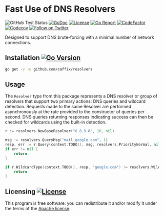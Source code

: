 # Fast Use of DNS Resolvers

![GitHub Test Status](https://github.com/caffix/resolvers/workflows/tests/badge.svg)
[![GoDoc](https://img.shields.io/static/v1?label=godoc&message=reference&color=blue)](https://pkg.go.dev/github.com/caffix/resolvers?tab=overview)
[![License](https://img.shields.io/github/license/caffix/resolvers)](https://www.apache.org/licenses/LICENSE-2.0)
[![Go Report](https://goreportcard.com/badge/github.com/caffix/resolvers)](https://goreportcard.com/report/github.com/caffix/resolvers)
[![CodeFactor](https://www.codefactor.io/repository/github/caffix/pipeline/badge)](https://www.codefactor.io/repository/github/caffix/resolvers)
[![Codecov](https://codecov.io/gh/caffix/resolvers/branch/master/graph/badge.svg)](https://codecov.io/gh/caffix/resolvers)
[![Follow on Twitter](https://img.shields.io/twitter/follow/jeff_foley.svg?logo=twitter)](https://twitter.com/jeff_foley)

Designed to support DNS brute-forcing with a minimal number of network connections.

## Installation [![Go Version](https://img.shields.io/github/go-mod/go-version/caffix/resolvers)](https://golang.org/dl/)

```bash
go get -v -u github.com/caffix/resolvers
```

## Usage

The `Resolver` type from this package represents a DNS resolver or group of resolvers that support two primary actions: DNS queries and wildcard detection. Requests made to the same Resolver are performed asynchronously at the rate provided to the constructor of queries per second. DNS queries returning responses indicating success can then be checked for wildcards using the built-in detection.

```go
r := resolvers.NewBaseResolver("8.8.8.8", 10, nil)

msg := resolvers.QueryMsg("mail.google.com", 1)
resp, err := r.Query(context.TODO(), msg, resolvers.PriorityNormal, nil)
if err != nil {
    return
}

if r.WildcardType(context.TODO(), resp, "google.com") != resolvers.WildcardTypeNone {
    return
}
```

## Licensing [![License](https://img.shields.io/github/license/caffix/resolvers)](https://www.apache.org/licenses/LICENSE-2.0)

This program is free software: you can redistribute it and/or modify it under the terms of the [Apache license](LICENSE).
